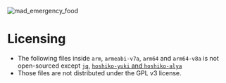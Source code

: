 ![mad_emergency_food](https://github.com/bocchi-the-dev/banners/blob/main/notFound.png?raw=true)

# Licensing
- The following files inside `arm`, `armeabi-v7a`, `arm64` and `arm64-v8a` is not open-sourced except [`jq`](https://github.com/jqlang/jq), [`hoshiko-yuki` and `hoshiko-alya`](https://github.com/bocchi-the-dev/Hoshiko)
- Those files are not distributed under the GPL v3 license.